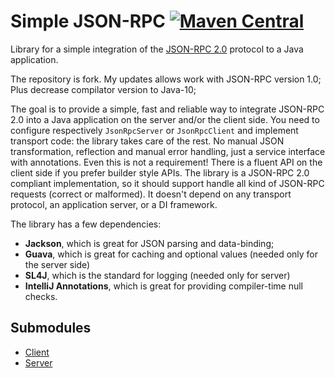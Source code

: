 Simple JSON-RPC
[![Maven Central](https://maven-badges.herokuapp.com/maven-central/io.github.arteam/simple-json-rpc-client/badge.svg)](https://maven-badges.herokuapp.com/maven-central/io.github.arteam/simple-json-rpc-client/)
===================

Library for a simple integration of the [JSON-RPC 2.0](http://www.jsonrpc.org/specification) protocol to a Java
application. 

The repository is fork. My updates allows work with JSON-RPC version 1.0; Plus decrease compilator version to Java-10;

The goal is to provide a simple, fast and reliable way to integrate JSON-RPC 2.0 into a Java application on the server
and/or the client side. You need to configure respectively `JsonRpcServer` or `JsonRpcClient` and implement transport code:
the library takes care of the rest. No manual JSON transformation, reflection and manual error handling, just a service
interface with annotations. Even this is not a requirement! There is a fluent API on the client side if you prefer
builder style APIs. The library is a JSON-RPC 2.0 compliant implementation, so it should support handle all kind of
JSON-RPC requests (correct or malformed). It doesn't depend on any transport protocol, an application server, or a DI
framework.

The library has a few dependencies:

* **Jackson**, which is great for JSON parsing and data-binding;
* **Guava**, which is great for caching and optional values (needed only for the server side)
* **SL4J**, which is the standard for logging (needed only for server)
* **IntelliJ Annotations**, which is great for providing compiler-time null checks.

Submodules
-----------

* [Client](https://github.com/arteam/simple-json-rpc/tree/master/client)
* [Server](https://github.com/arteam/simple-json-rpc/tree/master/server)
